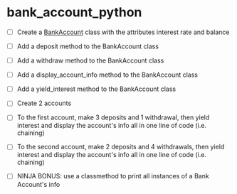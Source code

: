 # bank_account_python


- [ ] Create a [BankAccount](bank_account.py) class with the attributes interest rate and balance

- [ ] Add a deposit method to the BankAccount class

- [ ] Add a withdraw method to the BankAccount class

- [ ] Add a display_account_info method to the BankAccount class

- [ ] Add a yield_interest method to the BankAccount class

- [ ] Create 2 accounts

- [ ] To the first account, make 3 deposits and 1 withdrawal, then yield interest and display the account's info all in one line of code (i.e. chaining)

- [ ] To the second account, make 2 deposits and 4 withdrawals, then yield interest and display the account's info all in one line of code (i.e. chaining)

- [ ] NINJA BONUS: use a classmethod to print all instances of a Bank Account's info